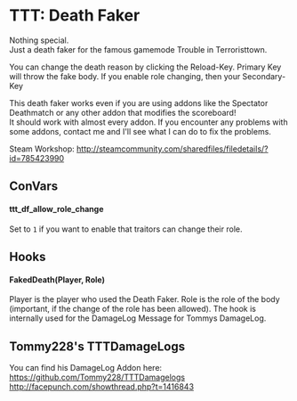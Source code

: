 # TTT: Death Faker

Nothing special.  
Just a death faker for the famous gamemode Trouble in Terroristtown.

You can change the death reason by clicking the Reload-Key.
Primary Key will throw the fake body.
If you enable role changing, then your Secondary-Key 

This death faker works even if you are using addons like the Spectator Deathmatch or any other addon that modifies the scoreboard!  
It should work with almost every addon.
If you encounter any problems with some addons, contact me and I'll see what I can do to fix the problems.

Steam Workshop: http://steamcommunity.com/sharedfiles/filedetails/?id=785423990

## ConVars
#### ttt_df_allow_role_change
Set to `1` if you want to enable that traitors can change their role.

## Hooks
#### FakedDeath(Player, Role)
Player is the player who used the Death Faker.
Role is the role of the body (important, if the change of the role has been allowed).
The hook is internally used for the DamageLog Message for Tommys DamageLog.

## Tommy228's TTTDamageLogs
You can find his DamageLog Addon here:
https://github.com/Tommy228/TTTDamagelogs
http://facepunch.com/showthread.php?t=1416843